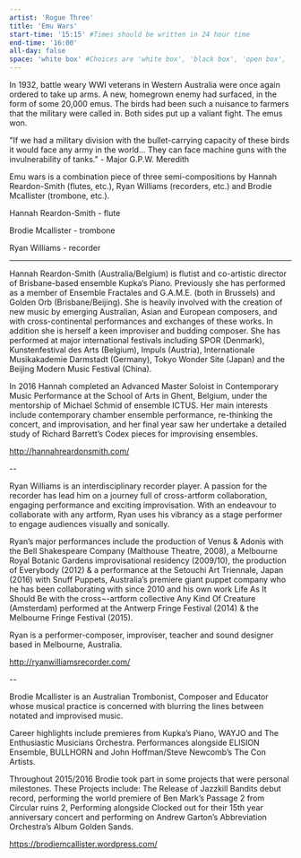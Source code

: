 ```yaml
---
artist: 'Rogue Three'
title: 'Emu Wars'
start-time: '15:15' #Times should be written in 24 hour time
end-time: '16:00'
all-day: false
space: 'white box' #Choices are 'white box', 'black box', 'open box', 'grounds'
---
```

<!-- Description -->
In 1932, battle weary WWI veterans in Western Australia were once again ordered to take up arms. A new, homegrown enemy had surfaced, in the form of some 20,000 emus. The birds had been such a nuisance to farmers that the military were called in. Both sides put up a valiant fight. The emus won.

"If we had a military division with the bullet-carrying capacity of these birds it would face any army in the world... They can face machine guns with the invulnerability of tanks." - Major G.P.W. Meredith

Emu wars is a combination piece of three semi-compositions by Hannah Reardon-Smith (flutes, etc.), Ryan Williams (recorders, etc.) and Brodie Mcallister (trombone, etc.).

<!-- Bio -->

Hannah Reardon-Smith - flute

Brodie Mcallister - trombone

Ryan Williams - recorder

---

Hannah Reardon-Smith (Australia/Belgium) is flutist and co-artistic director of Brisbane-based ensemble Kupka’s Piano. Previously she has performed as a member of Ensemble Fractales and G.A.M.E. (both in Brussels) and Golden Orb (Brisbane/Beijing). She is heavily involved with the creation of new music by emerging Australian, Asian and European composers, and with cross-continental performances and exchanges of these works. In addition she is herself a keen improviser and budding composer. She has performed at major international festivals including SPOR (Denmark), Kunstenfestival des Arts (Belgium), Impuls (Austria), Internationale Musikakademie Darmstadt (Germany), Tokyo Wonder Site (Japan) and the Beijing Modern Music Festival (China).

In 2016 Hannah completed an Advanced Master Soloist in Contemporary Music Performance at the School of Arts in Ghent, Belgium, under the mentorship of Michael Schmid of ensemble ICTUS. Her main interests include contemporary chamber ensemble performance, re-thinking the concert, and improvisation, and her final year saw her undertake a detailed study of Richard Barrett’s Codex pieces for improvising ensembles.

http://hannahreardonsmith.com/

--

Ryan Williams is an interdisciplinary recorder player. A passion for the recorder has lead him on a journey full of cross-artform collaboration, engaging performance and exciting improvisation. With an endeavour to collaborate with any artform, Ryan uses his vibrancy as a stage performer to engage audiences visually and sonically.

Ryan’s major performances include the production of Venus & Adonis with the Bell Shakespeare Company (Malthouse Theatre, 2008), a Melbourne Royal Botanic Gardens improvisational residency (2009/10), the production of Everybody (2012) & a performance at the Setouchi Art Triennale, Japan (2016) with Snuff Puppets, Australia’s premiere giant puppet company who he has been collaborating with since 2010 and his own work Life As It Should Be with the cross¬-artform collective Any Kind Of Creature (Amsterdam) performed at the Antwerp Fringe Festival (2014) & the Melbourne Fringe Festival (2015).

Ryan is a performer-composer, improviser, teacher and sound designer based in Melbourne, Australia.

http://ryanwilliamsrecorder.com/

--

Brodie Mcallister is an Australian Trombonist, Composer and Educator whose musical practice is concerned with blurring the lines between notated and improvised music.

Career highlights include premieres from Kupka’s Piano, WAYJO  and The Enthusiastic Musicians Orchestra. Performances alongside ELISION Ensemble, BULLHORN and John Hoffman/Steve Newcomb’s The Con Artists.

Throughout 2015/2016 Brodie took part in some projects that were personal milestones. These Projects include: The Release of Jazzkill Bandits debut record, performing the world premiere of Ben Mark’s Passage 2 from Circular ruins 2, Performing alongside Clocked out for their 15th year anniversary concert and  performing on Andrew Garton’s Abbreviation Orchestra’s Album Golden Sands.

https://brodiemcallister.wordpress.com/

